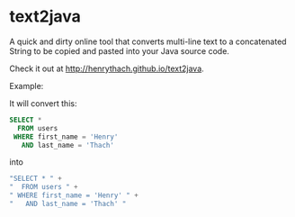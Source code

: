# text2java

A quick and dirty online tool that converts multi-line text to a concatenated String to be copied and pasted into your Java source code.

Check it out at http://henrythach.github.io/text2java.

Example:

It will convert this:

```sql
SELECT *
  FROM users
 WHERE first_name = 'Henry'
   AND last_name = 'Thach'
```

into

```java
"SELECT * " +
"  FROM users " +
" WHERE first_name = 'Henry' " +
"   AND last_name = 'Thach' "
```
